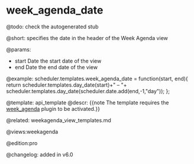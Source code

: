 week_agenda_date
=============

@todo:
	check the autogenerated stub


@short:
	specifies the date in the header of the Week Agenda view

@params:
- start 	Date 	the start date of the view
- end 	Date 	the end date of the view

@example:
scheduler.templates.week_agenda_date = function(start, end){
    return scheduler.templates.day_date(start)+" &ndash; "+
    scheduler.templates.day_date(scheduler.date.add(end,-1,"day"));
};

@template:	api_template
@descr:
{{note The template requires the [week_agenda](extensions_list.md#weekagenda) plugin to be activated.}}

@related:
	weekagenda_view_templates.md

@views:weekagenda

@edition:pro

@changelog: added in v6.0